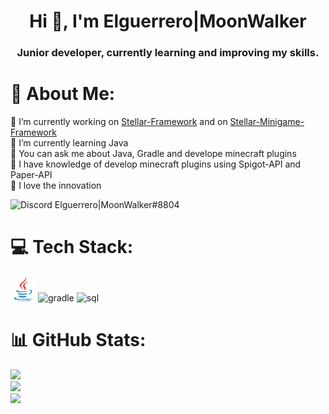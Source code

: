 <h1 align="center">Hi 👋, I'm Elguerrero|MoonWalker</h1>
<h3 align="center">Junior developer, currently learning and improving my skills.</h3>

# 💫 About Me:
🔭 I’m currently working on [Stellar-Framework](https://github.com/Elguerrero11/Stellar-Framework) and on [Stellar-Minigame-Framework](https://github.com/Elguerrero11/Stellar-Minigame-Framework)<br>
🌱 I’m currently learning Java<br>
💬 You can ask me about Java, Gradle and develope minecraft plugins<br>
📗 I have knowledge of develop minecraft plugins using Spigot-API and Paper-API<br>
🚀 I love the innovation<br>


![Discord](https://img.shields.io/badge/Discord-%237289DA.svg?logo=discord&logoColor=white)  Elguerrero|MoonWalker#8804

# 💻 Tech Stack:
<p> 
    <img src="https://raw.githubusercontent.com/devicons/devicon/master/icons/java/java-original.svg" alt="java" width="40" height="40"/>
    <img src="https://imgs.search.brave.com/xaiwRMZt_NxhT2lTZ0dOY-U5grbHGtDOEVtrcH7doMM/rs:fit:924:638:1/g:ce/aHR0cHM6Ly9kd2ds/b2dvLmNvbS93cC1j/b250ZW50L3VwbG9h/ZHMvMjAxNy8xMi9H/cmFkbGVfbG9nb18w/Mi5wbmc" alt="gradle" width="40" height="40"/> 
    <img src="https://external-content.duckduckgo.com/iu/?u=https%3A%2F%2Fwww.daniviana.com%2Fimgs%2Ficons%2FSQL%2520Icon.png&f=1&nofb=1&ipt=aafd8a79003edc9743b9b2b27bf766c65c3fa777e393cf896e734d8db8e17f5f&ipo=images" alt="sql" width="40" height="40"/> 
</p>


# 📊 GitHub Stats:
![](https://github-readme-stats-sigma-five.vercel.app/api?username=Elguerrero11&theme=tokyonight&hide_border=false&include_all_commits=true&count_private=true)<br/>
![](https://github-readme-streak-stats.herokuapp.com/?user=Elguerrero11&theme=tokyonight&hide_border=false)<br/>
![](https://github-readme-stats-sigma-five.vercel.app/api/top-langs/?username=Elguerrero11&theme=tokyonight&hide_border=false&include_all_commits=true&count_private=true&layout=compact)

</center>

<!-- Proudly created with GPRM ( https://gprm.itsvg.in ) -->

